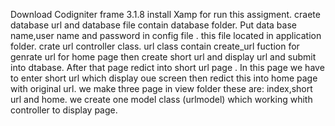 Download Codigniter frame 3.1.8
install Xamp for run this assigment.
craete database  url and database file contain database folder.
Put data base name,user name and password in config file . this file located in application folder.
crate url controller class.
url class contain create_url fuction for genrate url for home page then create short url and display url and submit into dtabase.
After that page redict into short url page .
In this page we have to enter short url which display oue screen then redict this into home page with original url.
we make three page in view folder these are: index,short url and home.
we create one model class (urlmodel) which working whith controller to display page.


